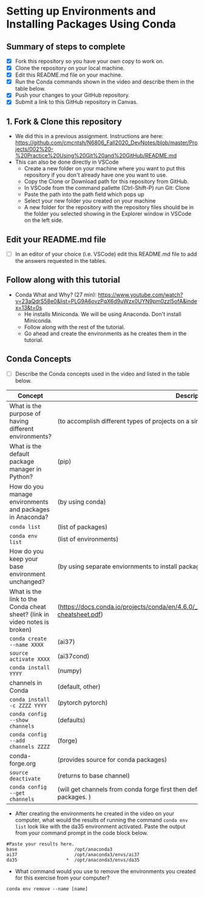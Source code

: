 # Setting up Environments and Installing Packages Using Conda

## Summary of steps to complete

- [x] Fork this repository so you have your own copy to work on.
- [x] Clone the repository on your local machine. 
- [x] Edit this README.md file on your machine.
- [x] Run the Conda commands shown in the video and describe them in the table below.
- [x] Push your changes to your GitHub repository.
- [x] Submit a link to this GitHub repository in Canvas.

## 1. Fork & Clone this repository

* We did this in a previous assignment. Instructions are here: https://github.com/cmcntsh/N6806_Fall2020_DevNotes/blob/master/Projects/002%20-%20Practice%20Using%20Git%20and%20GitHub/README.md
* This can also be done directly in VSCode
  * Create a new folder on your machine where you want to put this repository if you don't already have one you want to use.
  * Copy the Clone or Download path for this repository from GitHub.
  * In VSCode from the command pallette (Ctrl-Shift-P) run Git: Clone
  * Paste the path into the path field which pops up
  * Select your new folder you created on your machine
  * A new folder for the repository with the repository files should be in the folder you selected showing in the Explorer window in VSCode on the left side.
  
## Edit your README.md file

* [ ] In an editor of your choice (i.e. VSCode) edit this README.md file to add the answers requested in the tables.

## Follow along with this tutorial

* Conda What and Why? (27 min): https://www.youtube.com/watch?v=23aQdrS58e0&list=PLG9A6ovzPqX6d9uWzx0UYN9pm0zzl5ofA&index=13&t=0s
  * He installs Miniconda. We will be using Anaconda. Don't install Miniconda.
  * Follow along with the rest of the tutorial.
  * Go ahead and create the environments as he creates them in the tutorial.

## Conda Concepts

* [ ] Describe the Conda concepts used in the video and listed in the table below.

|   Concept   |         Description or short answer         |
|     ---     |                     ---                     |
|What is the purpose of having different environments?     |(to accomplish different types of projects on a single computer)|
|What is the default package manager in Python?            |(pip)|
|How do you manage environments and packages in Anaconda?  |(by using conda)|
|`conda list`       |(list of packages)|
|`conda env list`       |(list of environments)|
|How do you keep your base environment unchanged?       |(by using separate enviornments to install packages)|
|What is the link to the Conda cheat sheet? (link in video notes is broken)      |(https://docs.conda.io/projects/conda/en/4.6.0/_downloads/52a95608c49671267e40c689e0bc00ca/conda-cheatsheet.pdf)|
|`conda create --name XXXX`       |(ai37)|
|`source activate XXXX`       |(ai37cond)|
|`conda install YYYY`       |(numpy)|
|channels in Conda       |(default, other)|
|`conda install -c ZZZZ YYYY`       |(pytorch pytorch)|
|`conda config --show channels`       |(defaults)|
|`conda config --add channels ZZZZ`       |(forge)|
|conda-forge.org       |(provides source for conda packages)|
|`source deactivate`       |(returns to base channel)|
|`conda config --get channels`       |(will get channels from conda forge first then defaults. this is important if you have different versions of packages. )|

* After creating the environments he created in the video on your computer, what would the results of running the command `conda env list` look like with the da35 environment activated. Paste the output from your command prompt in the code block below.

```
#Paste your results here.
base                     /opt/anaconda3
ai37                     /opt/anaconda3/envs/ai37
da35                  *  /opt/anaconda3/envs/da35

```
* What command would you use to remove the environments you created for this exercise from your computer?

```
conda env remove --name [name]

```
